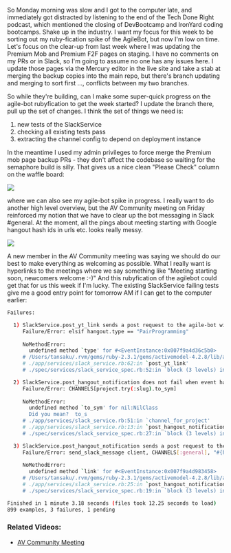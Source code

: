 So Monday morning was slow and I got to the computer late, and immediately got distracted by listening to the end of the Tech Done Right podcast, which mentioned the closing of DevBootcamp and IronYard coding bootcamps.  Shake up in the industry.  I want my focus for this week to be sorting out my ruby-fication spike of the AgileBot, but now I'm low on time.  Let's focus on the clear-up from last week where I was updating the Premium Mob and Premium F2F pages on staging.  I have no comments on my PRs or in Slack, so I'm going to assume no one has any issues here.  I update those pages via the Mercury editor in the live site and take a stab at merging the backup copies into the main repo, but there's branch updating and merging to sort first ..., conflicts between my two branches.

So while they're building, can I make some super-quick progress on the agile-bot rubyfication to get the week started?  I update the branch there, pull up the set of changes.  I think the set of things we need is:

1) new tests of the SlackService
2) checking all existing tests pass
3) extracting the channel config to depend on deployment instance

In the meantime I used my admin privileges to force merge the Premium mob page backup PRs - they don't affect the codebase so waiting for the semaphore build is silly.  That gives us a nice clean "Please Check" column on the waffle board:

![](https://dl.dropbox.com/s/zpg8yqzayk08t8z/Screenshot%202017-10-02%2010.36.22.png?dl=1)

where we can also see my agile-bot spike in progress.  I really want to do another high level overview, but the AV Community meeting on Friday reinforced my notion that we have to clear up the bot messaging in Slack #general.  At the moment, all the pings about meeting starting with Google hangout hash ids in urls etc. looks really messy. 

![](https://dl.dropbox.com/s/5tbperpnc3nqsvu/Screenshot%202017-10-02%2010.42.54.png?dl=1)

A new member in the AV Community meeting was saying we should do our best to make everything as welcoming as possible.  What I really want is hyperlinks to the meetings where we say something like "Meeting starting soon, newcomers welcome :-)"  And this rubyfication of the agilebot could get that for us this week if I'm lucky.  The existing SlackService failing tests give me a good entry point for tomorrow AM if I can get to the computer earlier:

```sh
Failures:

  1) SlackService.post_yt_link sends a post request to the agile-bot with the proper data
     Failure/Error: elsif hangout.type == "PairProgramming"
     
     NoMethodError:
       undefined method `type' for #<EventInstance:0x007f9a4d36c5b0>
     # /Users/tansaku/.rvm/gems/ruby-2.3.1/gems/activemodel-4.2.8/lib/active_model/attribute_methods.rb:433:in `method_missing'
     # ./app/services/slack_service.rb:62:in `post_yt_link'
     # ./spec/services/slack_service_spec.rb:52:in `block (3 levels) in <top (required)>'

  2) SlackService.post_hangout_notification does not fail when event has no associated project
     Failure/Error: CHANNELS[project.try(:slug).to_sym]
     
     NoMethodError:
       undefined method `to_sym' for nil:NilClass
       Did you mean?  to_s
     # ./app/services/slack_service.rb:51:in `channel_for_project'
     # ./app/services/slack_service.rb:13:in `post_hangout_notification'
     # ./spec/services/slack_service_spec.rb:27:in `block (3 levels) in <top (required)>'

  3) SlackService.post_hangout_notification sends a post request to the agile-bot with the proper data
     Failure/Error: send_slack_message client, CHANNELS[:general], "#{hangout.title}: #{hangout.link}", hangout.user
     
     NoMethodError:
       undefined method `link' for #<EventInstance:0x007f9a4d983458>
     # /Users/tansaku/.rvm/gems/ruby-2.3.1/gems/activemodel-4.2.8/lib/active_model/attribute_methods.rb:433:in `method_missing'
     # ./app/services/slack_service.rb:25:in `post_hangout_notification'
     # ./spec/services/slack_service_spec.rb:19:in `block (3 levels) in <top (required)>'

Finished in 1 minute 3.18 seconds (files took 12.25 seconds to load)
899 examples, 3 failures, 1 pending
```

### Related Videos:

* [AV Community Meeting](https://youtu.be/ufWc1Gg3hQ4)






